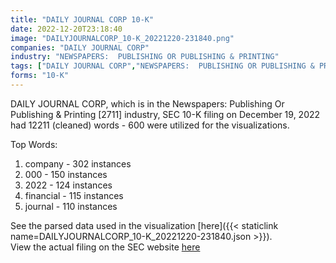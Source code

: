 ```yaml
---
title: "DAILY JOURNAL CORP 10-K"
date: 2022-12-20T23:18:40
image: "DAILYJOURNALCORP_10-K_20221220-231840.png"
companies: "DAILY JOURNAL CORP"
industry: "NEWSPAPERS:  PUBLISHING OR PUBLISHING & PRINTING"
tags: ["DAILY JOURNAL CORP","NEWSPAPERS:  PUBLISHING OR PUBLISHING & PRINTING","12-19-2022","10-K"]
forms: "10-K"
---
```

DAILY JOURNAL CORP, which is in the Newspapers:  Publishing Or Publishing & Printing [2711] industry, SEC 10-K filing on December 19, 2022 had 12211 (cleaned) words - 600 were utilized for the visualizations.

Top Words:
1. company - 302 instances
2. 000 - 150 instances
3. 2022 - 124 instances
4. financial - 115 instances
5. journal - 110 instances


See the parsed data used in the visualization [here]({{< staticlink name=DAILYJOURNALCORP_10-K_20221220-231840.json >}}).  
View the actual filing on the SEC website [here](https://www.sec.gov/Archives/edgar/data/783412/0001437749-22-029285.txt)